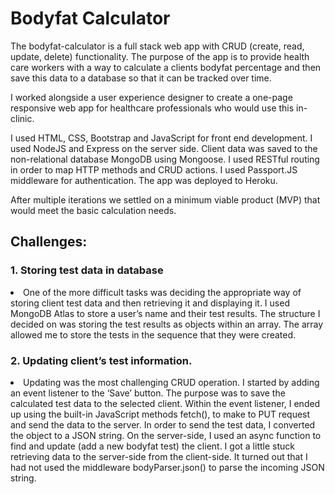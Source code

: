 <h1>Bodyfat Calculator</h1>

<p>The bodyfat-calculator is a full stack web app with CRUD (create, read, update, delete) functionality. The purpose of the app is to provide health care workers with a way to calculate a clients bodyfat percentage and then save this data to a database so that it can be tracked over time.</p>

<p>I worked alongside a user experience designer to create a one-page responsive web app for healthcare professionals who would use this in-clinic.</p>

<p>I used HTML, CSS, Bootstrap and JavaScript for front end development. I used NodeJS and Express on the server side. Client data was saved to the non-relational database MongoDB using Mongoose. I used RESTful routing in order to map HTTP methods and CRUD actions. I used Passport.JS middleware for authentication. The app was deployed to Heroku.</p>

<p>After multiple iterations we settled on a minimum viable product (MVP) that would meet the basic calculation needs.</p>

<h2>Challenges:</h2>

<h3>1.	Storing test data in database</h3>
<li>One of the more difficult tasks was deciding the appropriate way of storing client test data and then retrieving it and displaying it. I used MongoDB Atlas to store a user’s name and their test results. The structure I decided on was storing the test results as objects within an array. The array allowed me to store the tests in the sequence that they were created. </li>


<h3>2.	Updating client’s test information.</h3>
<li>Updating was the most challenging CRUD operation. I started by adding an event listener to the ‘Save’ button. The purpose was to save the calculated test data to the selected client. Within the event listener, I ended up using the built-in JavaScript methods fetch(), to make to PUT request and send the data to the server. In order to send the test data, I converted the object to a JSON string. On the server-side, I used an async function to find and update (add a new bodyfat test) the client. I got a little stuck retrieving data to the server-side from the client-side. It turned out that I had not used the middleware bodyParser.json() to parse the incoming JSON string. </li>

